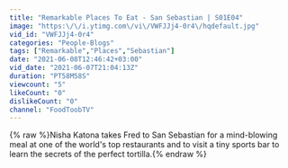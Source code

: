```yaml
---
title: "Remarkable Places To Eat - San Sebastian | S01E04"
image: "https:\/\/i.ytimg.com\/vi\/VWFJJj4-0r4\/hqdefault.jpg"
vid_id: "VWFJJj4-0r4"
categories: "People-Blogs"
tags: ["Remarkable","Places","Sebastian"]
date: "2021-06-08T12:46:42+03:00"
vid_date: "2021-06-07T21:04:13Z"
duration: "PT58M58S"
viewcount: "5"
likeCount: "0"
dislikeCount: "0"
channel: "FoodToobTV"
---
```

{% raw %}Nisha Katona takes Fred to San Sebastian for a mind-blowing meal at one of the world's top restaurants and to visit a tiny sports bar to learn the secrets of the perfect tortilla.{% endraw %}
